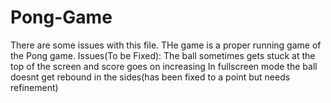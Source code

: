 # Pong-Game
There are some issues with this file. THe game is a proper running game of the Pong game.
Issues(To be Fixed):
The ball sometimes gets stuck at the top of the screen and score goes on increasing
In fullscreen mode the ball doesnt get rebound in the sides(has been fixed to a point but needs refinement)
